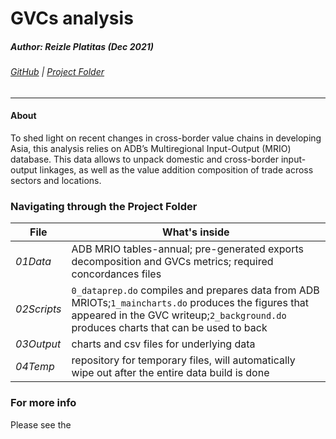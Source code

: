 # GVCs analysis
##### Author: Reizle Platitas  (Dec 2021) 
###### [GitHub][myGH]  | [Project Folder][maindir]
---
#### About
To shed light on recent changes in cross-border value chains in developing Asia, this analysis relies on ADB’s Multiregional Input-Output (MRIO) database. This data allows to unpack domestic and cross-border input-output linkages, as well as the value addition composition of trade across sectors and locations.

### 	Navigating through the Project Folder
| File   | What's inside |
| ----------- | ----------- |
| _01Data_     |  ADB MRIO tables-annual; pre-generated exports decomposition and GVCs metrics; required concordances files |
| _02Scripts_   |  `0_dataprep.do` compiles and prepares data from ADB MRIOTs;`1_maincharts.do` produces the figures that appeared in the GVC writeup;`2_background.do` produces charts that can be used to back   |
| _03Output_   | charts and csv files for underlying data |
| _04Temp_   | repository for temporary files, will automatically wipe out after the entire data build is done |

### 	For more info 
Please see the 


[myGH]:https://github.com/reizlejade/regionalization-of-value-chains
[maindir]:https://asiandevbank.sharepoint.com/:f:/r/teams/org_ermr/ADO/2022/ADO/Part%20I/External%20Sector/Reizle/GVCs%20research?csf=1&web=1&e=aaOYp3
